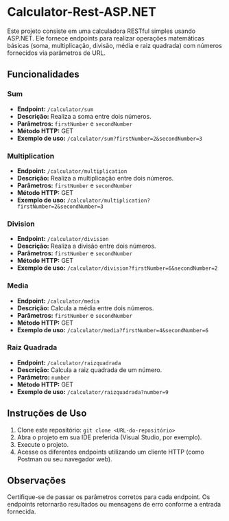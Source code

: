 # Calculator-Rest-ASP.NET

Este projeto consiste em uma calculadora RESTful simples usando ASP.NET. Ele fornece endpoints para realizar operações matemáticas básicas (soma, multiplicação, divisão, média e raiz quadrada) com números fornecidos via parâmetros de URL.

## Funcionalidades

### **Sum**
- **Endpoint:** `/calculator/sum`
- **Descrição:** Realiza a soma entre dois números.
- **Parâmetros:** `firstNumber` e `secondNumber`
- **Método HTTP:** GET
- **Exemplo de uso:** `/calculator/sum?firstNumber=2&secondNumber=3`

### **Multiplication**
- **Endpoint:** `/calculator/multiplication`
- **Descrição:** Realiza a multiplicação entre dois números.
- **Parâmetros:** `firstNumber` e `secondNumber`
- **Método HTTP:** GET
- **Exemplo de uso:** `/calculator/multiplication?firstNumber=2&secondNumber=3`

### **Division**
- **Endpoint:** `/calculator/division`
- **Descrição:** Realiza a divisão entre dois números.
- **Parâmetros:** `firstNumber` e `secondNumber`
- **Método HTTP:** GET
- **Exemplo de uso:** `/calculator/division?firstNumber=6&secondNumber=2`

### **Media**
- **Endpoint:** `/calculator/media`
- **Descrição:** Calcula a média entre dois números.
- **Parâmetros:** `firstNumber` e `secondNumber`
- **Método HTTP:** GET
- **Exemplo de uso:** `/calculator/media?firstNumber=4&secondNumber=6`

### **Raiz Quadrada**
- **Endpoint:** `/calculator/raizquadrada`
- **Descrição:** Calcula a raiz quadrada de um número.
- **Parâmetro:** `number`
- **Método HTTP:** GET
- **Exemplo de uso:** `/calculator/raizquadrada?number=9`

## Instruções de Uso

1. Clone este repositório: `git clone <URL-do-repositório>`
2. Abra o projeto em sua IDE preferida (Visual Studio, por exemplo).
3. Execute o projeto.
4. Acesse os diferentes endpoints utilizando um cliente HTTP (como Postman ou seu navegador web).

## Observações

Certifique-se de passar os parâmetros corretos para cada endpoint. Os endpoints retornarão resultados ou mensagens de erro conforme a entrada fornecida.
